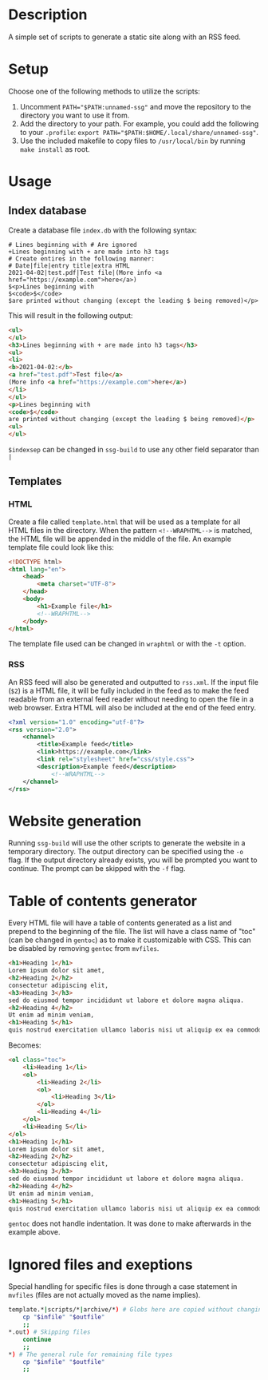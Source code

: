 # Description
A simple set of scripts to generate a static site along with an RSS feed.

# Setup
Choose one of the following methods to utilize the scripts:
1. Uncomment `PATH="$PATH:unnamed-ssg"` and move the repository to the directory you want to use it from.
2. Add the directory to your path. For example, you could add the following to your `.profile`: `export PATH="$PATH:$HOME/.local/share/unnamed-ssg"`.
3. Use the included makefile to copy files to `/usr/local/bin` by running `make install` as root.

# Usage
## Index database
Create a database file `index.db` with the following syntax:
```
# Lines beginning with # Are ignored
+Lines beginning with + are made into h3 tags
# Create entires in the following manner:
# Date|file|entry title|extra HTML
2021-04-02|test.pdf|Test file|(More info <a href="https://example.com">here</a>)
$<p>Lines beginning with
$<code>$</code>
$are printed without changing (except the leading $ being removed)</p>
```
This will result in the following output:
```html
<ul>
</ul>
<h3>Lines beginning with + are made into h3 tags</h3>
<ul>
<li>
<b>2021-04-02:</b>
<a href="test.pdf">Test file</a>
(More info <a href="https://example.com">here</a>)
</li>
</ul>
<p>Lines beginning with
<code>$</code>
are printed without changing (except the leading $ being removed)</p>
<ul>
</ul>
```
`$indexsep` can be changed in `ssg-build` to use any other field separator than `|`

## Templates
### HTML
Create a file called `template.html` that will be used as a template for all
HTML files in the directory. When the pattern `<!--WRAPHTML-->` is matched, the
HTML file will be appended in the middle of the file. An example template file
could look like this:
```html
<!DOCTYPE html>
<html lang="en">
	<head>
		<meta charset="UTF-8">
	</head>
	<body>
		<h1>Example file</h1>
		<!--WRAPHTML-->
	</body>
</html>
```
The template file used can be changed in `wraphtml` or with the `-t` option.

### RSS
An RSS feed will also be generated and outputted to `rss.xml`.
If the input file
(<code>$2</code>)
is a HTML file, it will be fully included in the feed as
to make the feed readable from an external feed reader without needing to open
the file in a web browser. Extra HTML will also be included at the end of the
feed entry.
```xml
<?xml version="1.0" encoding="utf-8"?>
<rss version="2.0">
	<channel>
		<title>Example feed</title>
		<link>https://example.com</link>
		<link rel="stylesheet" href="css/style.css">
		<description>Example feed</description>
			<!--WRAPHTML-->
	</channel>
</rss>
```

# Website generation
Running `ssg-build` will use the other scripts to generate the website in a
temporary directory. The output directory can be specified using the `-o` flag.
If the output directory already exists, you will be prompted you want to continue.
The prompt can be skipped with the `-f` flag.

# Table of contents generator
Every HTML file will have a table of contents generated as a list and
prepend to the beginning of the file. The list will have a class name of "toc"
(can be changed in `gentoc`) as to make it customizable with CSS. This can be
disabled by removing `gentoc` from `mvfiles`.
```html
<h1>Heading 1</h1>
Lorem ipsum dolor sit amet,
<h2>Heading 2</h2>
consectetur adipiscing elit,
<h3>Heading 3</h3>
sed do eiusmod tempor incididunt ut labore et dolore magna aliqua.
<h2>Heading 4</h2>
Ut enim ad minim veniam,
<h1>Heading 5</h1>
quis nostrud exercitation ullamco laboris nisi ut aliquip ex ea commodo consequat.
```
Becomes:
```html
<ol class="toc">
	<li>Heading 1</li>
	<ol>
		<li>Heading 2</li>
		<ol>
			<li>Heading 3</li>
		</ol>
		<li>Heading 4</li>
	</ol>
	<li>Heading 5</li>
</ol>
<h1>Heading 1</h1>
Lorem ipsum dolor sit amet,
<h2>Heading 2</h2>
consectetur adipiscing elit,
<h3>Heading 3</h3>
sed do eiusmod tempor incididunt ut labore et dolore magna aliqua.
<h2>Heading 4</h2>
Ut enim ad minim veniam,
<h1>Heading 5</h1>
quis nostrud exercitation ullamco laboris nisi ut aliquip ex ea commodo consequat.
```
`gentoc` does not handle indentation. It was done to make afterwards in the example above.

# Ignored files and exeptions
Special handling for specific files is done through a case statement in `mvfiles`
(files are not actually moved as the name implies).
```bash
template.*|scripts/*|archive/*) # Globs here are copied without changing
	cp "$infile" "$outfile"
	;;
*.out) # Skipping files
	continue
	;;
*) # The general rule for remaining file types
	cp "$infile" "$outfile"
	;;
```
